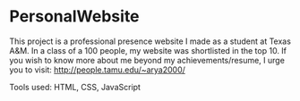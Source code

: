# PersonalWebsite


This project is a professional presence website I made as a student at Texas A&M.
In a class of a 100 people, my website was shortlisted in the top 10.
If you wish to know more about me beyond my achievements/resume, I urge you to visit: http://people.tamu.edu/~arya2000/

Tools used: HTML, CSS, JavaScript
